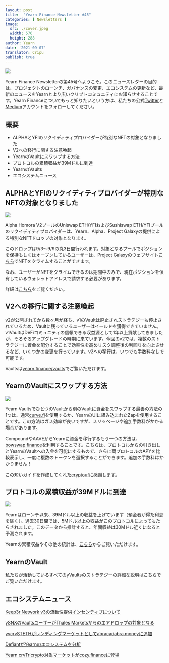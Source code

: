 ```yaml
---
layout: post
title:  "Yearn Finance Newsletter #45"
categories: [ Newsletters ]
image:
  src: ./cover.jpeg
  width: 576
  height: 288
author: Yearn
date: '2021-09-07'
translator: Cripu
publish: true
---
```


![](/_posts/_newsletters/Yearn-Finance-Newsletter-45/cover.jpeg?w=880&h=440)

Yearn Finance Newsletterの第45号へようこそ。このニュースレターの目的は、プロジェクトのローンチ、ガバナンスの変更、エコシステムの更新など、最新のニュースをYearnとより広いクリプトコミュニティにお知らせすることです。Yearn Financeについてもっと知りたいという方は、私たちの公式[Twitter](https://twitter.com/iearnfinance)と[Medium](https://medium.com/iearn)アカウントをフォローしてください。

## **概要**

- ALPHAとYFIのリクイディティプロバイダーが特別なNFTの対象となりました
- V2への移行に関する注意喚起
- YearnのVaultにスワップする方法
- プロトコルの累積収益が39Mドルに到達
- YearnのVaults
- エコシステムニュース

## **ALPHAとYFIのリクイディティプロバイダーが特別なNFTの対象となりました**

![](/_posts/_newsletters/Yearn-Finance-Newsletter-45/image2.jpg?w=1456&h=1729)

Alpha Homora V2プールのUniswap ETH/YFIおよびSushiswap ETH/YFIプールのリクイディティプロバイダーは、Yearn、Alpha、Project Galaxyの提供による特別なNFTドロップの対象となります。

このドロップは9/3～9/9の丸3日間行われます。対象となるプールでポジションを保持もしくはオープンしているユーザーは、Project Galaxyのウェブサイト[こちら](https://galaxy.eco/AlphaFinanceLab/campaign/117)でNFTをクライムすることができます。

なお、ユーザーがNFTをクライムできるのは期間中のみで、現在ポジションを保有しているウォレットアドレスで請求する必要があります。

詳細は[こちら](https://twitter.com/AlphaFinanceLab/status/1433689307152195591)をご覧ください。

## **V2への移行に関する注意喚起**

v2が公開されてから数ヶ月が経ち、v1のVaultは廃止されストラテジーも停止されているため、Vaultに残っているユーザーはイールドを獲得できていません。v1VaultはDeFiコミュニティの信頼できる収益源として1年以上貢献してきましたが、そろそろアップグレードの時期に来ています。今回のv2では、複数のストラテジーに資金を配分することで効率性を高めリスク調整後の利回りを向上させるなど、いくつかの変更を行っています。v2への移行は、いつでも手数料なしで可能です。

Vaultsは[yearn.finance/vaults](https://yearn.finance/vaults)でご覧いただけます。

## **YearnのVaultにスワップする方法**

![](/_posts/_newsletters/Yearn-Finance-Newsletter-45/image3.jpg?w=679&h=388)

Yearn VaultsでひとつのVaultから別のVaultに資金をスワップする最善の方法の1つは、通常[curve.fi](https://curve.fi/)を使用するか、YearnのUIに組み込まれたZapを使用することです。この方法はガス効率が良いですが、スリッページや追加手数料がかかる場合があります。

CompoundやAAVEからYearnに資金を移行するもう一つの方法は、[bowswap.finance](https://bowswap.finance/)を利用することです。こちらは、プロトコルからの引き出しとYearnのVaultへの入金を可能にするもので、さらに両プロトコルのAPYを比較表示し、一度に複数のトークンを選択することができます。追加の手数料はかかりません！

この短いガイドを作成してくれた[cryptouf](https://twitter.com/cryptouf)に感謝します。

## **プロトコルの累積収益が39Mドルに到達**

![](/_posts/_newsletters/Yearn-Finance-Newsletter-45/image4.jpg?w=1456&h=833)

Yearnはローンチ以来、39Mドル以上の収益を上げています（預金者が得た利息を除く）。過去30日間では、5Mドル以上の収益がこのプロトコルによってもたらされました。このデータから推計すると、年間収益は30Mドル近くになると予測されます。

Yearnの累積収益やその他の統計は、[こちら](https://www.yfistats.com/)からご覧いただけます。

## **YearnのVault**

私たちが活動しているすべてのyVaultsのストラテジーの詳細な説明は[こちら](https://medium.com/yearn-state-of-the-vaults/the-vaults-at-yearn-9237905ffed3)でご覧いただけます。

## **エコシステムニュース**

[Keep3r Network v3の流動性提供インセンティブについて](https://twitter.com/AndreCronjeTech/status/1434125562281332737)

[ySNXのVaultsユーザーがThales Marketsからのエアドロップの対象となる](https://twitter.com/thalesmarket/status/1434889906657144834)

[yvcrvSTETHがレンディングマーケットとしてabracadabra.moneyに追加](https://twitter.com/MIM_Spell/status/1430975000350281732?s=20)

[DefiantがYearnのエコシステムを分析](https://thedefiant.io/yearn-finance-ecosystem-breakdown-pushing-the-boundaries-of-human-coordination/)

[Yearn crvTricrypto対象マーケットがcozy.financeに登場](https://twitter.com/cozyfinance/status/1433602125792038913)

